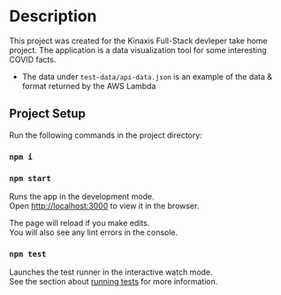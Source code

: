 # Description

This project was created for the Kinaxis Full-Stack devleper take home project. The application is a data visualization tool for some interesting COVID facts.
    
* The data under `test-data/api-data.json` is an example of the data & format returned by the AWS Lambda
## Project Setup

Run the following commands in the project directory:

### `npm i`
### `npm start`

Runs the app in the development mode.\
Open [http://localhost:3000](http://localhost:3000) to view it in the browser.

The page will reload if you make edits.\
You will also see any lint errors in the console.

### `npm test`

Launches the test runner in the interactive watch mode.\
See the section about [running tests](https://facebook.github.io/create-react-app/docs/running-tests) for more information.